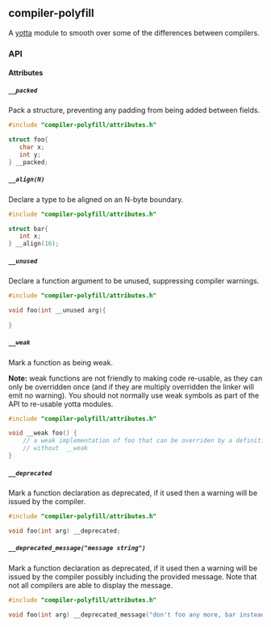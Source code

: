 ## compiler-polyfill

A [yotta](http://github.com/ARMmbed/yotta) module to smooth over some of the
differences between compilers.

### API

#### Attributes
##### `__packed`
Pack a structure, preventing any padding from being added between fields.

```C
#include "compiler-polyfill/attributes.h"

struct foo{
   char x;
   int y;
} __packed;
```

##### `__align(N)`
Declare a type to be aligned on an N-byte boundary.

```C
#include "compiler-polyfill/attributes.h"

struct bar{
   int x;
} __align(16);
```

##### `__unused`
Declare a function argument to be unused, suppressing compiler warnings.

```C
#include "compiler-polyfill/attributes.h"

void foo(int __unused arg){
    
}
```

##### `__weak`
Mark a function as being weak.

**Note:** weak functions are not friendly to making code re-usable, as they can
only be overridden once (and if they are multiply overridden the linker will
emit no warning). You should not normally use weak symbols as part of the API
to re-usable yotta modules.

```C
#include "compiler-polyfill/attributes.h"

void __weak foo() {
    // a weak implementation of foo that can be overriden by a definition
    // without  __weak
}
```

##### `__deprecated`
Mark a function declaration as deprecated, if it used then a warning will be
issued by the compiler.

```C
#include "compiler-polyfill/attributes.h"

void foo(int arg) __deprecated;
```

##### `__deprecated_message("message string")`
Mark a function declaration as deprecated, if it used then a warning will be
issued by the compiler possibly including the provided message. Note that not
all compilers are able to display the message.

```C
#include "compiler-polyfill/attributes.h"

void foo(int arg) __deprecated_message("don't foo any more, bar instead");
```
